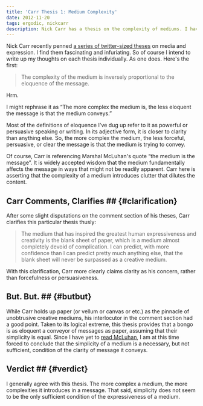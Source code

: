 ```yaml
---
title: 'Carr Thesis 1: Medium Complexity'
date: 2012-11-20
tags: ergodic, nickcarr
description: Nick Carr has a thesis on the complexity of mediums. I have an opinion about that thesis.
---
```


Nick Carr recently penned [a series of twitter-sized theses](http://www.roughtype.com/?p=2106) on media and expression. I find them fascinating and infuriating. So of course I intend to write up my thoughts on each thesis individually. As one does. Here's the first:

> The complexity of the medium is inversely proportional to the eloquence of the message.

Hrm.

I might rephrase it as “The more complex the medium is, the less eloquent the message is that the medium conveys.”

Most of the definitions of eloquence I've dug up refer to it as powerful or persuasive speaking or writing. In its adjective form, it is closer to clarity than anything else. So, the more complex the medium, the less forceful, persuasive, or clear the message is that the medium is trying to convey.

Of course, Carr is referencing Marshal McLuhan's quote “the medium is the message”. It is widely accepted wisdom that the medium fundamentally affects the message in ways that might not be readily apparent. Carr here is asserting that the complexity of a medium introduces clutter that dilutes the content.

## Carr Comments, Clarifies ## {#clarification}

After some slight disputations on the comment section of his theses, Carr clarifies this particular thesis thusly:

> The medium that has inspired the greatest human expressiveness and creativity is the blank sheet of paper, which is a medium almost completely devoid of complication. I can predict, with more confidence than I can predict pretty much anything else, that the blank sheet will never be surpassed as a creative medium.

With this clarification, Carr more clearly claims clarity as his concern, rather than forcefulness or persuasiveness.

## But. But. ## {#butbut}

While Carr holds up paper (or vellum or canvas or etc.) as the pinnacle of unobtrusive creative mediums, his interlocutor in the comment section had a good point. Taken to its logical extreme, this thesis provides that a bongo is as eloquent a conveyor of messages as paper, assuming that their simplicity is equal. Since I have yet to [read McLuhan](http://www.amazon.com/gp/product/1584230738/ref=as_li_ss_tl?ie=UTF8&camp=1789&creative=390957&creativeASIN=1584230738&linkCode=as2&tag=phawkcom-20), I am at this time forced to conclude that the simplicity of a medium is a necessary, but not sufficient, condition of the clarity of message it conveys.

## Verdict ## {#verdict}

I generally agree with this thesis. The more complex a medium, the more complexities it introduces in a message. That said, simplicity does not seem to be the only sufficient condition of the expressiveness of a medium.

